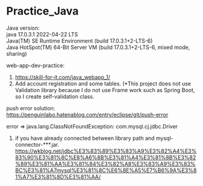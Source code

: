 # Practice_Java

Java version: <br />
java 17.0.3.1 2022-04-22 LTS <br />
Java(TM) SE Runtime Environment (build 17.0.3.1+2-LTS-6) <br />
Java HotSpot(TM) 64-Bit Server VM (build 17.0.3.1+2-LTS-6, mixed mode, sharing) <br />

web-app-dev-practice:
1. https://skill-for-it.com/java_webapp_1/
2. Add account registration and some tables. 
(*This project does not use Validation library because I do not use Frame work such as Spring Boot, so I create self-validation class.

push error solution:
https://penguinlabo.hatenablog.com/entry/eclipse/git/push-error

error => java.lang.ClassNotFoundException: com.mysql.cj.jdbc.Driver 
1. if you have already connected between library path and mysql-connector-***.jar.
https://wkblog.net/jdbc%E3%83%89%E3%83%A9%E3%82%A4%E3%83%90%E3%81%8C%E8%A6%8B%E3%81%A4%E3%81%8B%E3%82%89%E3%81%AA%E3%81%84%E3%82%A8%E3%83%A9%E3%83%BC%E3%81%A7mysql%E3%81%8C%E6%8E%A5%E7%B6%9A%E3%81%A7%E3%81%8D%E3%81%AA/
